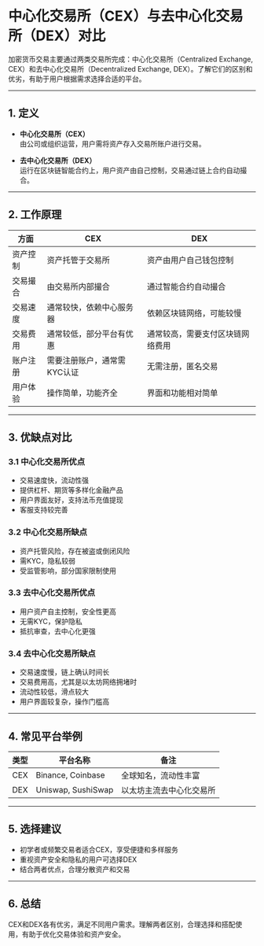 # 中心化交易所（CEX）与去中心化交易所（DEX）对比

加密货币交易主要通过两类交易所完成：中心化交易所（Centralized Exchange, CEX）和去中心化交易所（Decentralized Exchange, DEX）。了解它们的区别和优劣，有助于用户根据需求选择合适的平台。

---

## 1. 定义

- **中心化交易所（CEX）**  
  由公司或组织运营，用户需将资产存入交易所账户进行交易。

- **去中心化交易所（DEX）**  
  运行在区块链智能合约上，用户资产由自己控制，交易通过链上合约自动撮合。

---

## 2. 工作原理

| 方面          | CEX                                    | DEX                                    |
|---------------|----------------------------------------|----------------------------------------|
| 资产控制      | 资产托管于交易所                       | 资产由用户自己钱包控制                 |
| 交易撮合      | 由交易所内部撮合                       | 通过智能合约自动撮合                   |
| 交易速度      | 通常较快，依赖中心服务器               | 依赖区块链网络，可能较慢               |
| 交易费用      | 通常较低，部分平台有优惠               | 通常较高，需要支付区块链网络费用       |
| 账户注册      | 需要注册账户，通常需KYC认证            | 无需注册，匿名交易                     |
| 用户体验      | 操作简单，功能齐全                     | 界面和功能相对简单                     |

---

## 3. 优缺点对比

### 3.1 中心化交易所优点

- 交易速度快，流动性强
- 提供杠杆、期货等多样化金融产品
- 用户界面友好，支持法币充值提现
- 客服支持较完善

### 3.2 中心化交易所缺点

- 资产托管风险，存在被盗或倒闭风险
- 需KYC，隐私较弱
- 受监管影响，部分国家限制使用

### 3.3 去中心化交易所优点

- 用户资产自主控制，安全性更高
- 无需KYC，保护隐私
- 抵抗审查，去中心化更强

### 3.4 去中心化交易所缺点

- 交易速度慢，链上确认时间长
- 交易费用高，尤其是以太坊网络拥堵时
- 流动性较低，滑点较大
- 用户界面较复杂，操作门槛高

---

## 4. 常见平台举例

| 类型 | 平台名称          | 备注                      |
|------|-------------------|---------------------------|
| CEX  | Binance, Coinbase | 全球知名，流动性丰富      |
| DEX  | Uniswap, SushiSwap| 以太坊主流去中心化交易所  |

---

## 5. 选择建议

- 初学者或频繁交易者适合CEX，享受便捷和多样服务
- 重视资产安全和隐私的用户可选择DEX
- 结合两者优点，合理分散资产和交易

---

## 6. 总结

CEX和DEX各有优劣，满足不同用户需求。理解两者区别，合理选择和搭配使用，有助于优化交易体验和资产安全。
